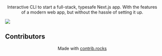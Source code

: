<p align="center">
  Interactive CLI to start a full-stack, typesafe Next.js app. With the features of a modern web app, but without the hassle of setting it up.
</p>

<a href="https://github.com/barrybtw/create-user-app/graphs/contributors">
  <img src="https://contrib.rocks/image?repo=barrybtw/create-user-app" />
</a>

<h2 id="contributors">Contributors</h2>

<p align="center">
  Made with <a rel="noopener noreferrer" target="_blank" href="https://contrib.rocks">contrib.rocks</a>
</p>
